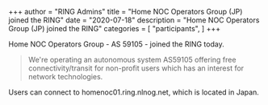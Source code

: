 +++
author = "RING Admins"
title = "Home NOC Operators Group (JP) joined the RING"
date = "2020-07-18"
description = "Home NOC Operators Group (JP) joined the RING"
categories = [
    "participants",
]
+++

Home NOC Operators Group - AS 59105 - joined the RING today.

> We're operating an autonomous system AS59105 offering free connectivity/transit for non-profit users which has an interest for network technologies.

Users can connect to homenoc01.ring.nlnog.net, which is located in Japan.
